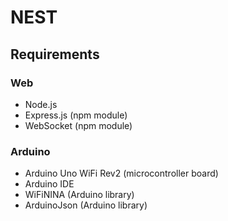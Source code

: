 # NEST

## Requirements

### Web
* Node.js
* Express.js (npm module)
* WebSocket (npm module)

### Arduino
* Arduino Uno WiFi Rev2 (microcontroller board)
* Arduino IDE
* WiFiNINA (Arduino library)
* ArduinoJson (Arduino library)
